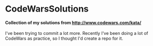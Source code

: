 # CodeWarsSolutions
#### Collection of my solutions from http://www.codewars.com/kata/

I've been trying to commit a lot more. Recently I've been doing a lot of CodeWars as practice, so I thought I'd create a repo for it.
